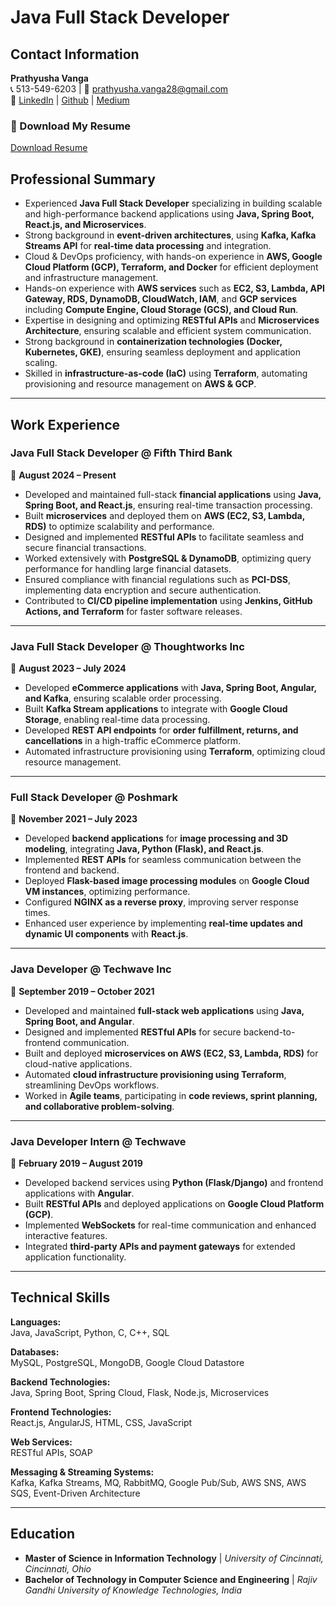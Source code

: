 # Java Full Stack Developer

## Contact Information
**Prathyusha Vanga**  
📞 513-549-6203 | 📧 prathyusha.vanga28@gmail.com  
🔗 [LinkedIn](https://www.linkedin.com/in/prathyushavanga/) | [Github](https://github.com/Prathyusha632) | [Medium](https://medium.com/@prathyusha.vanga28)
### 📄 Download My Resume
[Download Resume](PrathyushaResume.pdf)

## Professional Summary
- Experienced **Java Full Stack Developer** specializing in building scalable and high-performance backend applications using **Java, Spring Boot, React.js, and Microservices**.
- Strong background in **event-driven architectures**, using **Kafka, Kafka Streams API** for **real-time data processing** and integration.
- Cloud & DevOps proficiency, with hands-on experience in **AWS, Google Cloud Platform (GCP), Terraform, and Docker** for efficient deployment and infrastructure management.
- Hands-on experience with **AWS services** such as **EC2, S3, Lambda, API Gateway, RDS, DynamoDB, CloudWatch, IAM**, and **GCP services** including **Compute Engine, Cloud Storage (GCS), and Cloud Run**.
- Expertise in designing and optimizing **RESTful APIs** and **Microservices Architecture**, ensuring scalable and efficient system communication.
- Strong background in **containerization technologies (Docker, Kubernetes, GKE)**, ensuring seamless deployment and application scaling.
- Skilled in **infrastructure-as-code (IaC)** using **Terraform**, automating provisioning and resource management on **AWS & GCP**.

---

## Work Experience

### **Java Full Stack Developer @ Fifth Third Bank**  
📅 **August 2024 – Present**  

- Developed and maintained full-stack **financial applications** using **Java, Spring Boot, and React.js**, ensuring real-time transaction processing.
- Built **microservices** and deployed them on **AWS (EC2, S3, Lambda, RDS)** to optimize scalability and performance.
- Designed and implemented **RESTful APIs** to facilitate seamless and secure financial transactions.
- Worked extensively with **PostgreSQL & DynamoDB**, optimizing query performance for handling large financial datasets.
- Ensured compliance with financial regulations such as **PCI-DSS**, implementing data encryption and secure authentication.
- Contributed to **CI/CD pipeline implementation** using **Jenkins, GitHub Actions, and Terraform** for faster software releases.

---

### **Java Full Stack Developer @ Thoughtworks Inc**  
📅 **August 2023 – July 2024**  

- Developed **eCommerce applications** with **Java, Spring Boot, Angular, and Kafka**, ensuring scalable order processing.
- Built **Kafka Stream applications** to integrate with **Google Cloud Storage**, enabling real-time data processing.
- Developed **REST API endpoints** for **order fulfillment, returns, and cancellations** in a high-traffic eCommerce platform.
- Automated infrastructure provisioning using **Terraform**, optimizing cloud resource management.

---

### **Full Stack Developer @ Poshmark**  
📅 **November 2021 – July 2023**  

- Developed **backend applications** for **image processing and 3D modeling**, integrating **Java, Python (Flask), and React.js**.
- Implemented **REST APIs** for seamless communication between the frontend and backend.
- Deployed **Flask-based image processing modules** on **Google Cloud VM instances**, optimizing performance.
- Configured **NGINX as a reverse proxy**, improving server response times.
- Enhanced user experience by implementing **real-time updates and dynamic UI components** with **React.js**.

---

### **Java Developer @ Techwave Inc**  
📅 **September 2019 – October 2021**  

- Developed and maintained **full-stack web applications** using **Java, Spring Boot, and Angular**.
- Designed and implemented **RESTful APIs** for secure backend-to-frontend communication.
- Built and deployed **microservices on AWS (EC2, S3, Lambda, RDS)** for cloud-native applications.
- Automated **cloud infrastructure provisioning using Terraform**, streamlining DevOps workflows.
- Worked in **Agile teams**, participating in **code reviews, sprint planning, and collaborative problem-solving**.

---

### **Java Developer Intern @ Techwave**  
📅 **February 2019 – August 2019**  

- Developed backend services using **Python (Flask/Django)** and frontend applications with **Angular**.
- Built **RESTful APIs** and deployed applications on **Google Cloud Platform (GCP)**.
- Implemented **WebSockets** for real-time communication and enhanced interactive features.
- Integrated **third-party APIs and payment gateways** for extended application functionality.

---
## Technical Skills

**Languages:**  
Java, JavaScript, Python, C, C++, SQL  

**Databases:**  
MySQL, PostgreSQL, MongoDB, Google Cloud Datastore  

**Backend Technologies:**  
Java, Spring Boot, Spring Cloud, Flask, Node.js, Microservices  

**Frontend Technologies:**  
React.js, AngularJS, HTML, CSS, JavaScript  

**Web Services:**  
RESTful APIs, SOAP  

**Messaging & Streaming Systems:**  
Kafka, Kafka Streams, MQ, RabbitMQ, Google Pub/Sub, AWS SNS, AWS SQS, Event-Driven Architecture  

---
## Education

- **Master of Science in Information Technology** | *University of Cincinnati, Cincinnati, Ohio*  
- **Bachelor of Technology in Computer Science and Engineering** | *Rajiv Gandhi University of Knowledge Technologies, India*  

